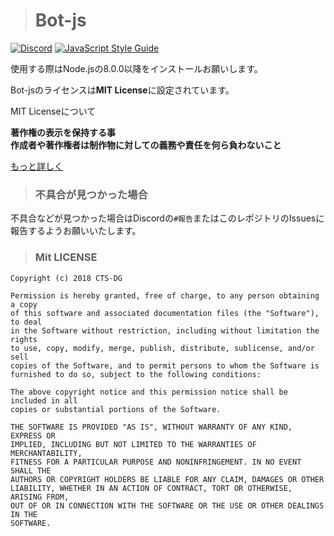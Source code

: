 > # Bot-js
 [![Discord](https://discordapp.com/api/guilds/391390986770710528/embed.png)](https://discord.gg/phyPCBd)
 [![JavaScript Style Guide](https://img.shields.io/badge/code_style-standard-brightgreen.svg)](https://standardjs.com)
 
 
 使用する際はNode.jsの8.0.0以降をインストールお願いします。
 
Bot-jsのライセンスは**MIT License**に設定されています。  
 
 MIT Licenseについて  
 
**著作権の表示を保持する事  
作成者や著作権者は制作物に対しての義務や責任を何ら負わないこと**

[もっと詳しく](https://ja.wikipedia.org/wiki/MIT_License)
 
 > ### 不具合が見つかった場合
 
 不具合などが見つかった場合はDiscordの`#報告`またはこのレポジトリのIssuesに報告するようお願いいたします。

> ### Mit LICENSE
```
Copyright (c) 2018 CTS-DG

Permission is hereby granted, free of charge, to any person obtaining a copy
of this software and associated documentation files (the "Software"), to deal
in the Software without restriction, including without limitation the rights
to use, copy, modify, merge, publish, distribute, sublicense, and/or sell
copies of the Software, and to permit persons to whom the Software is
furnished to do so, subject to the following conditions:

The above copyright notice and this permission notice shall be included in all
copies or substantial portions of the Software.

THE SOFTWARE IS PROVIDED "AS IS", WITHOUT WARRANTY OF ANY KIND, EXPRESS OR
IMPLIED, INCLUDING BUT NOT LIMITED TO THE WARRANTIES OF MERCHANTABILITY,
FITNESS FOR A PARTICULAR PURPOSE AND NONINFRINGEMENT. IN NO EVENT SHALL THE
AUTHORS OR COPYRIGHT HOLDERS BE LIABLE FOR ANY CLAIM, DAMAGES OR OTHER
LIABILITY, WHETHER IN AN ACTION OF CONTRACT, TORT OR OTHERWISE, ARISING FROM,
OUT OF OR IN CONNECTION WITH THE SOFTWARE OR THE USE OR OTHER DEALINGS IN THE
SOFTWARE.
```
